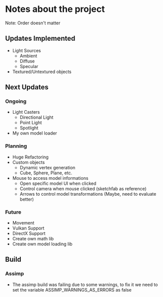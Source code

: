 # Notes about the project

Note: Order doesn't matter

## Updates Implemented
- Light Sources 
    - Ambient
    - Diffuse
    - Specular
- Textured/Untextured objects

## Next Updates 

### Ongoing
- Light Casters
    - Directional Light
    - Point Light
    - Spotlight
- My own model loader

### Planning
- Huge Refactoring
- Custom objects
    - Dynamic vertex generation
    - Cube, Sphere, Plane, etc.
- Mouse to access model informations
    - Open specific model UI when clicked
    - Control camera when mouse clicked (sketchfab as reference)
    - Arrows to control model transformations (Maybe, need to evaluate better)

### Future
- Movement
- Vulkan Support
- DirectX Support
- Create own math lib
- Create own model loading lib

## Build

### Assimp

- The assimp build was failing due to some warnings, to fix it we need to set the variable ASSIMP_WARNINGS_AS_ERRORS as false

